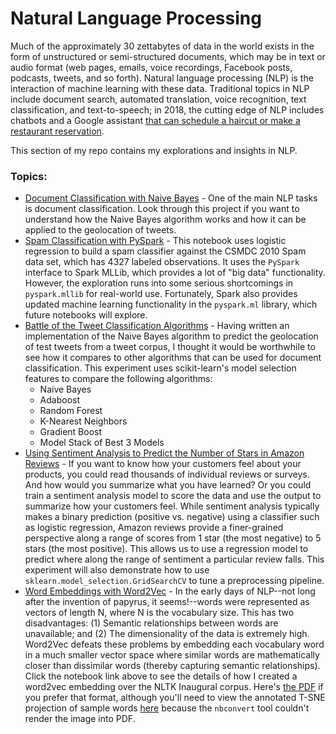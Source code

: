 # Natural Language Processing
Much of the approximately 30 zettabytes of data in the world exists in the form of unstructured or semi-structured documents, which may be in text or audio format (web pages, emails, voice recordings, Facebook posts, podcasts, tweets, and so forth). Natural language processing (NLP) is the interaction of machine learning with these data. Traditional topics in NLP include document search, automated translation, voice recognition, text classification, and text-to-speech; in 2018, the cutting edge of NLP includes chatbots and a Google assistant [that can schedule a haircut or make a restaurant reservation](https://www.youtube.com/watch?v=VZ9MBYfu_0A). 

This section of my repo contains my explorations and insights in NLP.

### Topics:
+ [Document Classification with Naive Bayes](https://github.com/chrisfalter/DataScience/tree/master/NLP/NaiveBayes) - One of the main NLP tasks is document classification. Look through this project if you want to understand how the Naive Bayes algorithm works and how it can be applied to the geolocation of tweets.
+ [Spam Classification with PySpark](https://github.com/chrisfalter/DataScience/blob/master/ML_Spark/SpamClassifier_SPARK.ipynb) - This notebook uses logistic regression to build a spam classifier against the CSMDC 2010 Spam data set, which has 4327 labeled observations. It uses the `PySpark` interface to Spark MLLib, which provides a lot of "big data" functionality. However, the exploration runs into some serious shortcomings in `pyspark.mllib` for real-world use. Fortunately, Spark also provides updated machine learning functionality in the `pyspark.ml` library, which future notebooks will explore.
+ [Battle of the Tweet Classification Algorithms](https://github.com/chrisfalter/DataScience/blob/master/NLP/Battle_of_Tweet_Classification_Algorithms.ipynb) - Having written an implementation of the Naive Bayes algorithm to predict the geolocation of test tweets from a tweet corpus, I thought it would be worthwhile to see how it compares to other algorithms that can be used for document classification. This experiment uses scikit-learn's model selection features to compare the following algorithms:
  + Naive Bayes
  + Adaboost
  + Random Forest
  + K-Nearest Neighbors
  + Gradient Boost
  + Model Stack of Best 3 Models
+ [Using Sentiment Analysis to Predict the Number of Stars in Amazon Reviews](https://github.com/chrisfalter/DataScience/blob/master/NLP/SentimentAnalysisOfAmazonReviews.ipynb) - If you want to know how your customers feel about your products, you could read thousands of individual reviews or surveys. And how would you summarize what you have learned? Or you could train a sentiment analysis model to score the data and use the output to summarize how your customers feel. While sentiment analysis typically makes a binary prediction (positive vs. negative) using a classifier such as logistic regression, Amazon reviews provide a finer-grained perspective along a range of scores from 1 star (the most negative) to 5 stars (the most positive). This allows us to use a regression model to predict where along the range of sentiment a particular review falls. This experiment will also demonstrate how to use `sklearn.model_selection.GridSearchCV` to tune a preprocessing pipeline.
+ [Word Embeddings with Word2Vec](https://github.com/chrisfalter/DataScience/blob/master/NLP/word2vec.ipynb) - In the early days of NLP--not long after the invention of papyrus, it seems!--words were represented as vectors of length N, where N is the vocabulary size. This has two disadvantages: (1) Semantic relationships between words are unavailable; and (2) The dimensionality of the data is extremely high. Word2Vec defeats these problems by embedding each vocabulary word in a much smaller vector space where similar words are mathematically closer than dissimilar words (thereby capturing semantic relationships). Click the notebook link above to see the details of how I created a word2vec embedding over the NLTK Inaugural corpus. Here's [the PDF](https://github.com/chrisfalter/DataScience/blob/master/NLP/word2vec.pdf) if you prefer that format, although you'll need to view the annotated T-SNE projection of sample words [here](https://github.com/chrisfalter/DataScience/blob/master/NLP/tsne.png) because the `nbconvert` tool couldn't render the image into PDF.

